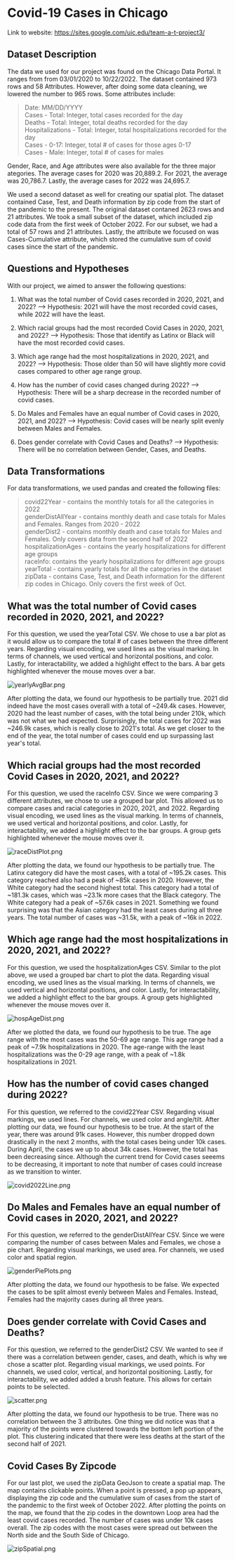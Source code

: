 # Covid-19 Cases in Chicago
Link to website: https://sites.google.com/uic.edu/team-a-t-project3/
## Dataset Description
The data we used for our project was found on the Chicago Data Portal. It ranges from from 03/01/2020 to 10/22/2022. The dataset contained 973 rows and 58 Attributes. However, after doing some data cleaning, we lowered the number to 965 rows. Some attributes include:
> Date: MM/DD/YYYY<br>
> Cases - Total: Integer, total cases recorded for the day <br>
> Deaths - Total: Integer, total deaths recorded for the day<br>
> Hospitalizations - Total: Integer, total hospitalizations recorded for the day<br>
> Cases - 0-17: Integer, total # of cases for those ages 0-17<br>
> Cases - Male: Integer, total # of cases for males<br>

Gender, Race, and Age attributes were also available for the three major ategories. The average cases for 2020 was 20,889.2. For 2021, the average was 20,786.7. Lastly, the average cases for 2022 was 24,695.7.

We used a second dataset as well for creating our spatial plot. The dataset contained Case, Test, and Death information by zip code from the start of the pandemic to the present. The original dataset contaned 2623 rows and 21 attributes. We took a small subset of the dataset, which included zip code data from the first week of October 2022. For our subset, we had a total of 57 rows and 21 attributes. Lastly, the attribute we focused on was Cases-Cumulative attribute, which stored the cumulative sum of covid cases since the start of the pandemic.

## Questions and Hypotheses
With our project, we aimed to answer the following questions:
1) What was the total number of Covid cases recorded in 2020, 2021, and 2022?
--> Hypothesis: 2021 will have the most recorded covid cases, while 2022 will have the least.

2) Which racial groups had the most recorded Covid Cases in 2020, 2021, and 2022?
--> Hypothesis: Those that identify as Latinx or Black will have the most recorded covid cases.

3) Which age range had the most hospitalizations in 2020, 2021, and 2022?
--> Hypothesis: Those older than 50 will have slightly more covid cases compared to other age range group.

4) How has the number of covid cases changed during 2022?
--> Hypothesis: There will be a sharp decrease in the recorded number of covid cases.

5) Do Males and Females have an equal number of Covid cases in 2020, 2021, and 2022?
--> Hypothesis: Covid cases will be nearly split evenly between Males and Females.

6) Does gender correlate with Covid Cases and Deaths?
--> Hypothesis: There will be no correlation between Gender, Cases, and Deaths.


## Data Transformations
For data transformations, we used pandas and created the following files:
> covid22Year - contains the monthly totals for all the categories in 2022<br>
> genderDistAllYear - contains monthly death and case totals for Males and Females. Ranges from 2020 - 2022<br>
> genderDist2 - contains monthly death and case totals for Males and Females. Only covers data from the second half of 2022<br>
> hospitalizationAges - contains the yearly hospitalizations for different age groups<br>
> raceInfo: contains the yearly hospitalizations for different age groups<br>
> yearTotal - contains yearly totals for all the categories in the dataset<br>
> zipData - contains Case, Test, and Death information for the different zip codes in Chicago. Only covers the first week of Oct.<br>

## What was the total number of Covid cases recorded in 2020, 2021, and 2022?
For this question, we used the yearTotal CSV. We chose to use a bar plot as it would allow us to compare the total # of cases between the three different years. Regarding visual encoding, we used lines as the visual marking. In terms of channels, we used vertical and horizontal positions, and color. Lastly, for interactability, we added a highlight effect to the bars. A bar gets highlighted whenever the mouse moves over a bar.

![yearlyAvgBar.png](https://github.com/uic-vis/project-3-team-a-t/blob/aa707d022e46359bbc61f99e397a10ae7349ef69/yearlyAvgBar.png)

After plotting the data, we found our hypothesis to be partially true. 2021 did indeed have the most cases overall with a total of ~249.4k cases. However, 2020 had the least number of cases, with the total being under 210k, which was not what we had expected. Surprisingly, the total cases for 2022 was ~246.9k cases, which is really close to 2021's total. As we get closer to the end of the year, the total number of cases could end up surpassing last year's total.

## Which racial groups had the most recorded Covid Cases in 2020, 2021, and 2022?
For this question, we used the raceInfo CSV. Since we were comparing 3 different attributes, we chose to use a grouped bar plot. This allowed us to compare cases and racial categories in 2020, 2021, and 2022. Regarding visual encoding, we used lines as the visual marking. In terms of channels, we used vertical and horizontal positions, and color. Lastly, for interactability, we added a highlight effect to the bar groups. A group gets highlighted whenever the mouse moves over it.

![raceDistPlot.png](https://github.com/uic-vis/project-3-team-a-t/blob/f843d435087112984d0a3e8b9b5bac1c5e2386c1/raceDistPlot.png)

After plotting the data, we found our hypothesis to be partially true. The Latinx category did have the most cases, with a total of ~195.2k cases. This category reached also had a peak of ~85k cases in 2020. However, the White category had the second highest total. This category had a total of ~181.3k cases, which was ~23.1k more cases that the Black category. The White category had a peak of ~57.6k cases in 2021. Something we found surprising was that the Asian category had the least cases during all three years. The total number of cases was ~31.5k, with a peak of ~16k in 2022.

## Which age range had the most hospitalizations in 2020, 2021, and 2022?
For this question, we used the hospitalizationAges CSV. Similar to the plot above, we used a grouped bar chart to plot the data. Regarding visual encoding, we used lines as the visual marking. In terms of channels, we used vertical and horizontal positions, and color. Lastly, for interactability, we added a highlight effect to the bar groups. A group gets highlighted whenever the mouse moves over it.

![hospAgeDist.png](https://github.com/uic-vis/project-3-team-a-t/blob/f843d435087112984d0a3e8b9b5bac1c5e2386c1/hospAgeDist.png)

After we plotted the data, we found our hypothesis to be true. The age range with the most cases was the 50-69 age range. This age range had a peak of ~7.9k hospitalizations in 2020. The age-range with the least hospitalizations was the 0-29 age range, with a peak of ~1.8k hospitalizations in 2021.

## How has the number of covid cases changed during 2022?
For this question, we referred to the covid22Year CSV. Regarding visual markings, we used lines. For channels, we used color and angle/tilt. After plotting our data, we found our hypothesis to be true. At the start of the year, there was around 91k cases. However, this number dropped down drastically in the next 2 months, with the total cases being under 10k cases. During April, the cases we up to about 34k cases. However, the total has been decreasing since. Although the current trend for Covid cases seeems to be decreasing, it important to note that number of cases could increase as we transition to winter.

![covid2022Line.png](https://github.com/uic-vis/project-3-team-a-t/blob/f843d435087112984d0a3e8b9b5bac1c5e2386c1/covid2022Line.png)

## Do Males and Females have an equal number of Covid cases in 2020, 2021, and 2022?
For this question, we referred to the genderDistAllYear CSV. Since we were comparing the number of cases between Males and Females, we chose a pie chart. Regarding visual markings, we used area. For channels, we used color and spatial region.

![genderPiePlots.png](https://github.com/uic-vis/project-3-team-a-t/blob/f843d435087112984d0a3e8b9b5bac1c5e2386c1/genderPiePlots.png)

After plotting the data, we found our hypothesis to be false. We expected the cases to be split almost evenly between Males and Females. Instead, Females had the majority cases during all three years.

## Does gender correlate with Covid Cases and Deaths?
For this question, we referred to the genderDist2 CSV. We wanted to see if there was a correlation between gender, cases, and death, which is why we chose a scatter plot. Regarding visual markings, we used points. For channels, we used color, vertical, and horizontal positioning. Lastly, for interactability, we added added a brush feature. This allows for certain points to be selected.

![scatter.png](https://github.com/uic-vis/project-3-team-a-t/blob/f843d435087112984d0a3e8b9b5bac1c5e2386c1/scatter.png)

After plotting the data, we found our hypothesis to be true. There was no correlation between the 3 attributes. One thing we did notice was that a majority of the points were clustered towards the bottom left portion of the plot. This clustering indicated that there were less deaths at the start of the second half of 2021.

## Covid Cases By Zipcode
For our last plot, we used the zipData GeoJson to create a spatial map. The map contains clickable points. When a point is pressed, a pop up appears, displaying the zip code and the cumulative sum of cases from the start of the pandemic to the first week of October 2022. After plotting the points on the map, we found that the zip codes in the downtown Loop area had the least covid cases recorded. The number of cases was under 10k cases overall. The zip codes with the most cases were spread out between the North side and the South Side of Chicago.

![zipSpatial.png](https://github.com/uic-vis/project-3-team-a-t/blob/f843d435087112984d0a3e8b9b5bac1c5e2386c1/zipSpatial.png)
